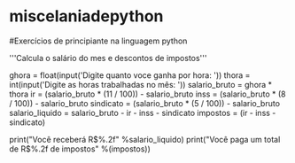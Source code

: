 # miscelaniadepython
#Exercícios de principiante na linguagem python

'''Calcula o salário do mes e descontos de impostos'''

ghora = float(input('Digite quanto voce ganha por hora: '))
thora = int(input('Digite as horas trabalhadas no mês: '))
salario_bruto = ghora * thora
ir = (salario_bruto * (11 / 100)) - salario_bruto
inss = (salario_bruto * (8 / 100)) - salario_bruto
sindicato = (salario_bruto * (5 / 100)) - salario_bruto
salario_liquido = salario_bruto - ir - inss - sindicato
impostos = (ir - inss - sindicato)

print("Você receberá R$%.2f" %salario_liquido)
print("Você paga um total de R$%.2f de impostos" %(impostos))

